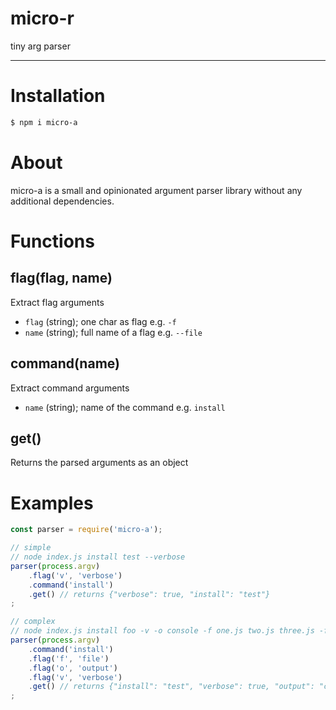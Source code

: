 <h1 align="left">micro-r</h1>

tiny arg parser

***
# Installation

```bash
$ npm i micro-a
```

# About
micro-a is a small and opinionated argument parser library without any additional dependencies.

# Functions
## flag(flag, name)
Extract flag arguments
* `flag` (string); one char as flag e.g. `-f`
* `name` (string); full name of a flag e.g. `--file`

## command(name)
Extract command arguments
* `name` (string); name of the command e.g. `install`

## get()
Returns the parsed arguments as an object

# Examples
```JavaScript
const parser = require('micro-a');

// simple
// node index.js install test --verbose
parser(process.argv)
    .flag('v', 'verbose')
    .command('install')
    .get() // returns {"verbose": true, "install": "test"}
;

// complex
// node index.js install foo -v -o console -f one.js two.js three.js -f four.js
parser(process.argv)
    .command('install')
    .flag('f', 'file')
    .flag('o', 'output')
    .flag('v', 'verbose')
    .get() // returns {"install": "test", "verbose": true, "output": "console", "file": ["one.js", "two.js", "three.js", "four.js"]}
;
```

